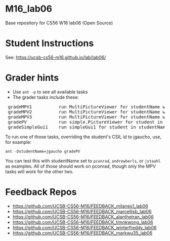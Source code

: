 # M16_lab06

Base repository for CS56 W16 lab06 (Open Source)

# Student Instructions

See: https://ucsb-cs56-m16.github.io/lab/lab06/

# Grader hints

* Use <code>ant -p</code> to see all available tasks
* The grader tasks include these:

<pre>
 gradeMPV1          run MultiPictureViewer for studentName with arg 1
 gradeMPV2          run MultiPictureViewer for studentName with arg 2
 gradeMPV3          run MultiPictureViewer for studentName with arg 3
 gradePV            run simple.PictureViewer for student in studentName property
 gradeSimpleGui1    run simpleGui1 for student in studentName property
</pre>

To run one of those tasks, overriding the student's CSIL id to jgaucho, use, for example:

<code>ant -DstudentName=jgaucho gradePV</code>

You can test this with studentName set to <code>pconrad</code>, <code>andrewberls</code>, or <code>jstaahl</code> as examples.   All of those should work on pconrad, though only the MPV tasks will work for the other two.

# Feedback Repos

* https://github.com/UCSB-CS56-M16/FEEDBACK_milanes1_lab06
* https://github.com/UCSB-CS56-M16/FEEDBACK_marcellisb_lab06
* https://github.com/UCSB-CS56-M16/FEEDBACK_alanthetran_lab06
* https://github.com/UCSB-CS56-M16/FEEDBACK_timnkwong_lab06
* https://github.com/UCSB-CS56-M16/FEEDBACK_winterfreddy_lab06
* https://github.com/UCSB-CS56-M16/FEEDBACK_markwu35_lab06

